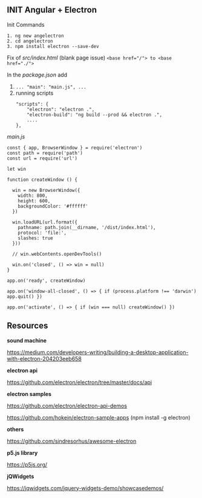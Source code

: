 ## INIT Angular + Electron

Init Commands

```
1. ng new angelectron
2. cd angelectron
3. npm install electron --save-dev
```

Fix of *src/index.html* (blank page issue) `<base href="/"> to <base href="./">`

In the *package.json* add
1. `... "main": "main.js", ...`
2.	running scripts
	```
	"scripts": {
		"electron": "electron .",
		"electron-build": "ng build --prod && electron .",
	    ....
	},
	```

*main.js*

    const { app, BrowserWindow } = require('electron')
	const path = require('path')
	const url = require('url')

	let win

	function createWindow () {

	  win = new BrowserWindow({
	    width: 800,
	    height: 600,
	    backgroundColor: '#ffffff'
	  })

	  win.loadURL(url.format({
	    pathname: path.join(__dirname, '/dist/index.html'),
	    protocol: 'file:',
	    slashes: true
	  }))

	  // win.webContents.openDevTools()

	  win.on('closed', () => win = null)
	}

	app.on('ready', createWindow)

	app.on('window-all-closed', () => { if (process.platform !== 'darwin') app.quit() })

	app.on('activate', () => { if (win === null) createWindow() })

## Resources

**sound machine**

https://medium.com/developers-writing/building-a-desktop-application-with-electron-204203eeb658

**electron api**

https://github.com/electron/electron/tree/master/docs/api

**electron samples**

https://github.com/electron/electron-api-demos

https://github.com/hokein/electron-sample-apps (npm install -g electron)

**others**

https://github.com/sindresorhus/awesome-electron

**p5.js library**

https://p5js.org/

**jQWidgets**

https://jqwidgets.com/jquery-widgets-demo/showcasedemos/

